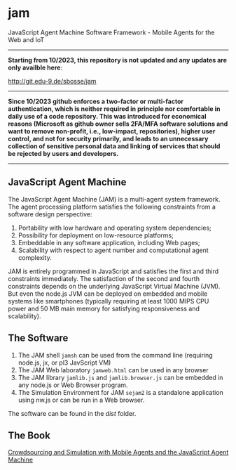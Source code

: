 # jam
JavaScript Agent Machine Software Framework - Mobile Agents for the Web and IoT

---

**Starting from 10/2023, this repository is not updated and any updates are only availble here**:

http://git.edu-9.de/sbosse/jam

---

**Since 10/2023 github enforces a two-factor or multi-factor authentication, which is neither required in principle nor comfortable in daily use of a code repository. This was introduced for economical reasons (Microsoft as github owner sells 2FA/MFA software solutions and want to remove non-profit, i.e., low-impact, repositories), higher user control, and not for security primarily, and leads to an unnecessary collection of sensitive personal data and linking of services that should be rejected by users and developers.**


---

## JavaScript Agent Machine

The JavaScript Agent Machine (JAM) is a multi-agent system framework. The agent processing platform satisfies the following constraints from a software design perspective:

1. Portability with low hardware and operating system dependencies;
2. Possibility for deployment on low-resource platforms;
3. Embeddable in any software application, including Web pages;
4. Scalability with respect to agent number and computational agent complexity.

JAM is entirely programmed in JavaScript and satisfies the first and third constraints immediately. The satisfaction of the second and fourth constraints depends on the underlying JavaScript Virtual Machine (JVM). But even the node.js JVM can be deployed on embedded and mobile systems like smartphones (typically requiring at least 1000 MIPS CPU power and 50 MB main memory for satisfying responsiveness and scalability).


## The Software

1. The JAM shell `jamsh` can be used from the command line (requiring node.js, jx, or pl3 JavScript VM)
2. The JAM Web laboratory `jamweb.html` can be used in any browser
3. The JAM library `jamlib.js` and `jamlib.browser.js` can be embedded in any node.js or Web Browser program.
4. The Simulation Environment for JAM `sejam2` is a standalone application using nw.js or can be run in a Web browser.

The software can be found in the *dist* folder.

## The Book

[Crowdsourcing and Simulation with Mobile Agents and the JavaScript Agent Machine](https://leanpub.com/jamabx)
